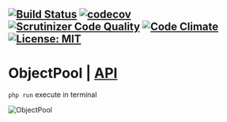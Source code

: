 [![Build Status](https://travis-ci.org/Jagepard/PhpDesignPatterns-ObjectPool.svg?branch=master)](https://travis-ci.org/Jagepard/PhpDesignPatterns-ObjectPool)
[![codecov](https://codecov.io/gh/Jagepard/PhpDesignPatterns-ObjectPool/branch/master/graph/badge.svg)](https://codecov.io/gh/Jagepard/PhpDesignPatterns-ObjectPool)
[![Scrutinizer Code Quality](https://scrutinizer-ci.com/g/Jagepard/PhpDesignPatterns-ObjectPool/badges/quality-score.png?b=master)](https://scrutinizer-ci.com/g/Jagepard/PhpDesignPatterns-ObjectPool/?branch=master)
[![Code Climate](https://codeclimate.com/github/Jagepard/PhpDesignPatterns-ObjectPool/badges/gpa.svg)](https://codeclimate.com/github/Jagepard/PhpDesignPatterns-ObjectPool)
[![License: MIT](https://img.shields.io/badge/license-MIT-498e7f.svg)](https://mit-license.org/)
-----

# ObjectPool | [API](https://github.com/Jagepard/PhpDesignPatterns-ObjectPool/blob/master/docs.md "Documentation API")
```php run``` execute in terminal

![ObjectPool](https://github.com/Jagepard/PhpDesignPatterns-ObjectPool/blob/master/UML.png)
